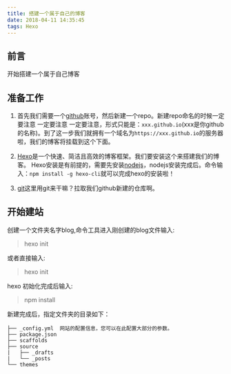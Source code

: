 ```yaml
---
title: 搭建一个属于自己的博客
date: 2018-04-11 14:35:45
tags: Hexo
---
```


## 前言
开始搭建一个属于自己博客
## 准备工作
1. 首先我们需要一个[github](https://github.com/)账号，然后新建一个repo。新建repo命名的时候一定要注意 一定要注意 一定要注意，形式只能是：`xxx.github.io`(xxx是你github的名称)。到了这一步我们就拥有一个域名为`https://xxx.github.io`的服务器啦，我们的博客将挂载到这个下面。

2. [Hexo](https://hexo.io/zh-cn/)是一个快速、简洁且高效的博客框架。我们要安装这个来搭建我们的博客。
Hexo安装是有前提的，需要先安装[nodejs](https://nodejs.org/en/)，nodejs安装完成后。命令输入：`npm install -g hexo-cli`就可以完成hexo的安装啦！

3. [git](https://git-scm.com/)这里用git来干嘛？拉取我们github新建的仓库啊。


## 开始建站
创建一个文件夹名字blog,命令工具进入刚创建的blog文件输入:
> hexo init

或者直接输入:
>hexo init <folder>

hexo 初始化完成后输入:
>npm install

新建完成后，指定文件夹的目录如下：
```
├── _config.yml  网站的配置信息，您可以在此配置大部分的参数。
├── package.json
├── scaffolds
├── source
|   ├── _drafts
|   └── _posts
└── themes
```

